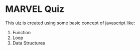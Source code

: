 # MARVEL Quiz

This uiz is created using some basic concept of javascript like:

1. Function
1. Loop
1. Data Structures


